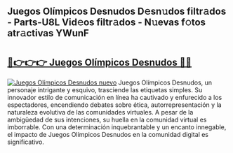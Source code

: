 ## Juegos Olímpicos Desnudos D𝚎sn𝚞dos filtr𝚊dos - Parts-U8L Vid𝚎os filtr𝚊dos - N𝚞evas f𝚘tos atr𝚊ctivas YWunF

# <h2><a href="http://mb60h7.tromn.icu/?c=Juegos+Ol%c3%admpicos+Desnudos">🔗👉👉👉 Juegos Olímpicos Desnudos 🔗🔗</a></h2>

[![Juegos Olímpicos Desnudos nuevo](https://i.imgur.com/pEAQMta.gif)](http://mb60h7.tromn.icu/?c=Juegos+Ol%c3%admpicos+Desnudos)
Juegos Olímpicos Desnudos, un personaje intrigante y esquivo, trasciende las etiquetas simples. Su innovador estilo de comunicación en línea ha cautivado y enfurecido a los espectadores, encendiendo debates sobre ética, autorrepresentación y la naturaleza evolutiva de las comunidades virtuales. A pesar de la ambigüedad de sus intenciones, su huella en la comunidad virtual es imborrable. Con una determinación inquebrantable y un encanto innegable, el impacto de Juegos Olímpicos Desnudos en la comunidad digital es significativo.
